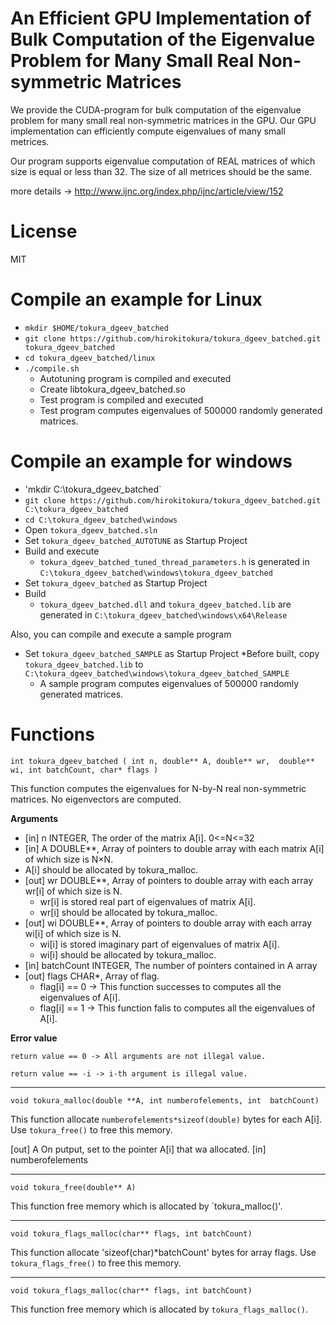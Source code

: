 # An Efficient GPU Implementation of Bulk Computation of the Eigenvalue Problem for Many Small Real Non-symmetric Matrices
We provide the CUDA-program for bulk computation of the eigenvalue problem for many small real non-symmetric matrices in the GPU.
Our GPU implementation can efficiently compute eigenvalues of many small metrices.

Our program supports eigenvalue computation of REAL matrices of which size is equal or less than 32. 
The size of all metrices should be the same.

more details -> http://www.ijnc.org/index.php/ijnc/article/view/152

# License
MIT

# Compile an example for Linux
* `mkdir $HOME/tokura_dgeev_batched`
* `git clone https://github.com/hirokitokura/tokura_dgeev_batched.git tokura_dgeev_batched`
* `cd tokura_dgeev_batched/linux`
* `./compile.sh`
  * Autotuning program is compiled and executed
  * Create libtokura_dgeev_batched.so
  * Test program is compiled and executed
  * Test program computes eigenvalues of 500000 randomly generated matrices.
# Compile an example for windows
* 'mkdir C:\tokura_dgeev_batched`
* `git clone https://github.com/hirokitokura/tokura_dgeev_batched.git C:\tokura_dgeev_batched`
* `cd C:\tokura_dgeev_batched\windows`
* Open `tokura_dgeev_batched.sln`
* Set `tokura_dgeev_batched_AUTOTUNE` as Startup Project
* Build and execute
  * `tokura_dgeev_batched_tuned_thread_parameters.h` is generated in `C:\tokura_dgeev_batched\windows\tokura_dgeev_batched`
* Set `tokura_dgeev_batched` as Startup Project
* Build
  * `tokura_dgeev_batched.dll` and `tokura_dgeev_batched.lib` are generated in `C:\tokura_dgeev_batched\windows\x64\Release`
 
Also, you can compile and execute a sample program
* Set `tokura_dgeev_batched_SAMPLE` as Startup Project
  *Before built, copy `tokura_dgeev_batched.lib` to `C:\tokura_dgeev_batched\windows\tokura_dgeev_batched_SAMPLE`
  * A sample program computes eigenvalues of 500000 randomly generated matrices.

# Functions
`int tokura_dgeev_batched
 (
  int n,
  double** A,
  double** wr, 
  double** wi,
  int batchCount,
  char* flags
  )`
  
This function computes the eigenvalues for N-by-N real non-symmetric matrices.
No eigenvectors are computed.
  
__Arguments__

* [in] n INTEGER, The order of the matrix A[i]. 0<=N<=32
* [in] A DOUBLE**, Array of pointers to double array with each matrix A[i] of which size is N×N.
 * A[i] should be allocated by tokura_malloc. 
* [out] wr DOUBLE**, Array of pointers to double array with each array wr[i] of which size is N.
  * wr[i] is stored real part of eigenvalues of matrix A[i].
  * wr[i] should be allocated by tokura_malloc. 
* [out] wi DOUBLE**, Array of pointers to double array with each array wi[i] of which size is N.
  * wi[i] is stored imaginary part of eigenvalues of matrix A[i].
  * wi[i] should be allocated by tokura_malloc. 
* [in] batchCount INTEGER, The number of pointers contained in A array
* [out] flags CHAR*, Array of flag.
  * flag[i] == 0 -> This function successes to computes all the eigenvalues of A[i].
  * flag[i] == 1 -> This function falis to computes all the eigenvalues of A[i].
  
__Error value__

`return value == 0 -> All arguments are not illegal value.`

`return value == -i -> i-th argument is illegal value.`

---
`void tokura_malloc(double **A, int numberofelements, int  batchCount)`

This function allocate `numberofelements*sizeof(double)` bytes for each A[i].
Use `tokura_free()` to free this memory.

[out] A On putput, set to the pointer A[i] that wa allocated.
[in] numberofelements 

---
`void tokura_free(double** A)`

This function free memory which is allocated by `tokura_malloc()'.

---
`void tokura_flags_malloc(char** flags, int batchCount)`

This function allocate 'sizeof(char)*batchCount' bytes for array flags.
Use `tokura_flags_free()` to free this memory.

---
`void tokura_flags_malloc(char** flags, int batchCount)`

This function free memory which is allocated by `tokura_flags_malloc()`.

